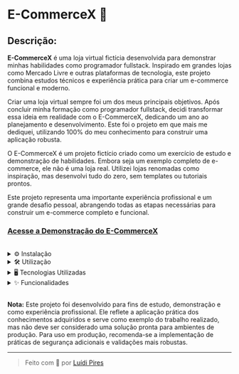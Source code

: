 # E-CommerceX 🛒

## Descrição:

**E-CommerceX** é uma loja virtual fictícia desenvolvida para demonstrar minhas habilidades como programador fullstack. Inspirado em grandes lojas como Mercado Livre e outras plataformas de tecnologia, este projeto combina estudos técnicos e experiência prática para criar um e-commerce funcional e moderno.

Criar uma loja virtual sempre foi um dos meus principais objetivos. Após concluir minha formação como programador fullstack, decidi transformar essa ideia em realidade com o E-CommerceX, dedicando um ano ao planejamento e desenvolvimento. Este foi o projeto em que mais me dediquei, utilizando 100% do meu conhecimento para construir uma aplicação robusta.

O E-CommerceX é um projeto fictício criado como um exercício de estudo e demonstração de habilidades. Embora seja um exemplo completo de e-commerce, ele não é uma loja real. Utilizei lojas renomadas como inspiração, mas desenvolvi tudo do zero, sem templates ou tutoriais prontos.

Este projeto representa uma importante experiência profissional e um grande desafio pessoal, abrangendo todas as etapas necessárias para construir um e-commerce completo e funcional.

### [Acesse a Demonstração  do E-CommerceX](https://luidi-pires-ecommerce.vercel.app)

<br>

<details>
  <summary>⚙️ Instalação</summary>
  
  ## 🚨 Requisitos:
  ### ⚠️ É necessário ter o [Node.js](https://nodejs.org/) versão 20 ou superior instalado em seu sistema. ⚠️

  ## 1. Clone o repositório:
  ```bash
    git clone git@github.com:LuidiPiresHub/E-CommerceX.git
    cd E-CommerceX
  ```

  ## 2. Instale as dependências:
  ```bash
    cd frontend && npm install && cd ../backend && npm install && cd ..
  ```

  ## Configuração do ambiente (.env):

  - Crie um arquivo **.env** nas pastas frontend e backend seguindo o padrão do arquivo **.env.example** disponível em cada uma das pastas.
  
<br>

</details>

<details>
  <summary>🛠️ Utilização</summary>
  
  ### ⚙️ Backend:
   - Abra um terminal e navegue para a pasta do backend:
     ```bash
     cd backend
     ```

   - Gere os artefatos do Prisma (necessário apenas se houver mudanças no schema ou na primeira vez que for rodar o projeto):
     ```bash
     npx prisma generate
     ```

   - Inicie o servidor backend:
     ```bash
     npm run dev
     ```

  ### 🖥️ Frontend:
   - Abra um **novo terminal** e navegue para a pasta do frontend:
     ```bash
     cd frontend
     ```

   - Inicie o servidor frontend:
     ```bash
     npm run dev
     ```

  ### Acesso:
  #### Abra o navegador e acesse o endereço `http://localhost:3000` para visualizar a aplicação localmente.

<br>

</details>

<details>
  <summary>🖥️ Tecnologias Utilizadas</summary>
  
  ### 🖥️ Frontend:
  - **Framework:** [React](https://reactjs.org/)
  - **Ferramentas e Bibliotecas:**
    - [Vite](https://vitejs.dev/) - Ferramenta de construção e desenvolvimento.
    - [TypeScript](https://www.typescriptlang.org/) - Superset do JavaScript que adiciona tipagem estática.
    - [Formik](https://formik.org/) - Biblioteca para gerenciamento de formulários.
    - [React Router DOM](https://reactrouter.com/) - Biblioteca para roteamento em aplicativos React.
    - [React Toastify](https://fkhadra.github.io/react-toastify/) - Biblioteca para exibir notificações toast.
    - [React Confetti](https://www.npmjs.com/package/react-confetti) - Biblioteca para animações de confetes.
    - [Axios](https://axios-http.com/) - Cliente HTTP para fazer requisições.
    - [Lodash](https://lodash.com/) - Biblioteca de utilitários JavaScript.
    - [Date-fns](https://date-fns.org/) - Biblioteca para manipulação de datas.
    - [SweetAlert2](https://sweetalert2.github.io/) - Biblioteca para criar alertas bonitos.
    - [React Loader Spinner](https://www.npmjs.com/package/react-loader-spinner) - Biblioteca para spinners de carregamento.
    - [React Paginate](https://www.npmjs.com/package/react-paginate) - Biblioteca para paginação de componentes React.
    - [React Icons](https://react-icons.github.io/react-icons/) - Biblioteca de ícones para React.
    - [React Input Mask](https://www.npmjs.com/package/react-input-mask) - Biblioteca para mascarar entradas.

  ### ⚙️ Backend:
  - **Framework e Ferramentas:**
    - [Express](https://expressjs.com/) - Framework de servidor web para Node.js.
    - [TypeScript](https://www.typescriptlang.org/) - Superset do JavaScript que adiciona tipagem estática.
    - [Prisma](https://www.prisma.io/) - ORM para Node.js e TypeScript.
    - [tsx](https://www.npmjs.com/package/tsx) - Ferramenta para executar código TypeScript diretamente.
  - **Bibliotecas e Utilitários:**
    - [bcrypt](https://www.npmjs.com/package/bcrypt) - Biblioteca para hashing de senhas.
    - [jsonwebtoken](https://github.com/auth0/node-jsonwebtoken) - Biblioteca para gerar e verificar JSON Web Tokens (JWT).
    - [dotenv](https://www.npmjs.com/package/dotenv) - Biblioteca para carregar variáveis de ambiente a partir de um arquivo `.env`.
    - [cloudinary](https://cloudinary.com/) - Plataforma para gerenciamento de imagens e vídeos.
    - [stripe](https://stripe.com/docs/api) - Biblioteca para integração com o Stripe para pagamentos.
    - [yup](https://github.com/jquense/yup) - Biblioteca para validação de esquemas.
    - [cors](https://www.npmjs.com/package/cors) - Middleware para habilitar CORS (Cross-Origin Resource Sharing).
    - [cookie-parser](https://www.npmjs.com/package/cookie-parser) - Middleware para parsing de cookies.
    - [multer](https://www.npmjs.com/package/multer) - Middleware para gerenciamento de uploads de arquivos.
    - [express-async-errors](https://www.npmjs.com/package/express-async-errors) - Middleware para lidar com erros assíncronos no Express.

<br>

</details>

<details>
  <summary>✨ Funcionalidades</summary>
  <br>

  - **Página Inicial (`/`):**
    - Exibe uma lista de produtos disponíveis..
    - Pesquisa de produtos por nome e filtro por categorias.
    - Navegação para os detalhes do produto e acesso ao carrinho de compras.

  - **Detalhes do Produto (`/product/:id`):**
    - Exibição de informações detalhadas sobre um produto específico, incluindo imagem, descrição e preço.
    - Adição de produtos ao carrinho de compras.
    - Navegação para a tela de checkout.

  - **Carrinho de Compras (`/cart`):**
    - Visualização dos itens adicionados ao carrinho.
    - Edição da quantidade de produtos e remoção de itens.
    - Cálculo do total da compra.
    - Navegação para o checkout.

  - **Login (`/login`):**
    - Formulário de login para autenticação de usuários.
    - Validação das credenciais.
    - Redirecionamento para a página anterior ou para a página inicial após o login.

  - **Registro (`/register`):**
    - Formulário de registro para novos usuários.
    - Validação dos dados e criação de uma nova conta.
    - Redirecionamento para a página inicial após o registro.

  - **Favoritos (`/favorites`):**
    - Visualização de produtos adicionados aos favoritos pelo usuário.
    - Adição e remoção de produtos da lista de favoritos.

  - **Perfil (`/profile`):**
    - Exibição e edição das informações do perfil do usuário.
    - Upload de foto de perfil e atualização de dados pessoais.

  - **Histórico de Compras (`/purchases`):**
    - Visualização de compras anteriores do usuário.
    - Detalhes dos pedidos, incluindo a data da compra.
    - Redirecionamento para os detalhes do produto comprado, se necessário.

  - **Página Não Encontrada (`*`):**
    - Exibição de uma mensagem de erro para rotas não definidas.
    - Navegação para a página inicial.

</details>

<br>

**Nota:** Este projeto foi desenvolvido para fins de estudo, demonstração e como experiência profissional. Ele reflete a aplicação prática dos conhecimentos adquiridos e serve como exemplo do trabalho realizado, mas não deve ser considerado uma solução pronta para ambientes de produção. Para uso em produção, recomenda-se a implementação de práticas de segurança adicionais e validações mais robustas.

---

> Feito com 💙 por [Luídi Pires](https://github.com/LuidiPiresHub)